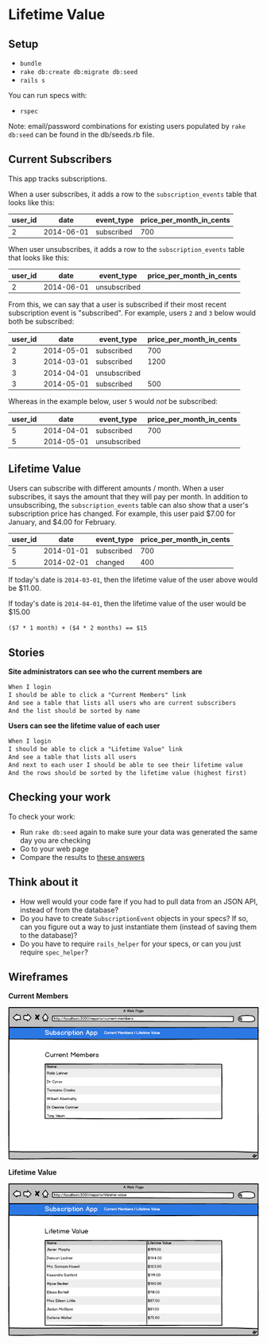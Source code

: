 # Lifetime Value

## Setup

* `bundle`
* `rake db:create db:migrate db:seed`
* `rails s`

You can run specs with:

* `rspec`

Note: email/password combinations for existing users populated by `rake db:seed` can be found in the db/seeds.rb file.

## Current Subscribers

This app tracks subscriptions.  

When a user subscribes, it adds a row to the `subscription_events` table that looks like this:

user_id | date       | event_type | price_per_month_in_cents
------- | ---------- | ---------- | ------------------------
      2 | 2014-06-01 | subscribed |                      700

When user unsubscribes, it adds a row to the `subscription_events` table that looks like this:

user_id | date       | event_type   | price_per_month_in_cents
------- | ---------- | ------------ | ------------------------
      2 | 2014-06-01 | unsubscribed |                         

From this, we can say that a user is subscribed if their most recent subscription event is
"subscribed".  For example, users `2` and `3` below would both be subscribed:

user_id | date       | event_type    |  price_per_month_in_cents
------- | ---------- | ------------- |  ------------------------
      2 | 2014-05-01 | subscribed    |                       700
      3 | 2014-03-01 | subscribed    |                      1200
      3 | 2014-04-01 | unsubscribed  |                          
      3 | 2014-05-01 | subscribed    |                       500

Whereas in the example below, user `5` would _not_ be subscribed:

user_id | date       | event_type    |  price_per_month_in_cents
------- | ---------- | ------------- |  ------------------------
      5 | 2014-04-01 | subscribed    |                       700
      5 | 2014-05-01 | unsubscribed  |                          


## Lifetime Value

Users can subscribe with different amounts / month.  When a user subscribes,
it says the amount that they will pay per month.  In addition to unsubscribing,
the `subscription_events` table can also show that a user's subscription price has
changed.  For example, this user paid $7.00 for January, and $4.00 for February.

user_id | date       | event_type    |  price_per_month_in_cents
------- | ---------- | ------------- |  ------------------------
      5 | 2014-01-01 | subscribed    |                       700
      5 | 2014-02-01 | changed       |                       400

If today's date is `2014-03-01`, then the lifetime value of the user above would be $11.00.

If today's date is `2014-04-01`, then the lifetime value of the user would be $15.00

`($7 * 1 month) + ($4 * 2 months) == $15`

## Stories

**Site administrators can see who the current members are**

```
When I login
I should be able to click a "Current Members" link
And see a table that lists all users who are current subscribers
And the list should be sorted by name
```

**Users can see the lifetime value of each user**

```
When I login
I should be able to click a "Lifetime Value" link
And see a table that lists all users
And next to each user I should be able to see their lifetime value
And the rows should be sorted by the lifetime value (highest first)
```

## Checking your work

To check your work:

* Run `rake db:seed` again to make sure your data was generated the same day you are checking
* Go to your web page
* Compare the results to [these answers](ANSWERS.md)

## Think about it

* How well would your code fare if you had to pull data from an JSON API, instead of from the database?
* Do you have to create `SubscriptionEvent` objects in your specs?  If so, can you figure out a way to just instantiate
them (instead of saving them to the database)?
* Do you have to require `rails_helper` for your specs, or can you just require `spec_helper`?

## Wireframes

**Current Members**

<img src="project/01-members.png" />

**Lifetime Value**

<img src="project/02-lifetime-value.png" />
